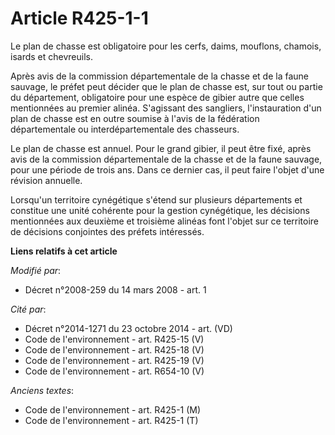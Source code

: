 # Article R425-1-1

Le plan de chasse est obligatoire pour les cerfs, daims, mouflons, chamois, isards et chevreuils.

Après avis de la commission départementale de la chasse et de la faune sauvage, le préfet peut décider que le plan de chasse
est, sur tout ou partie du département, obligatoire pour une espèce de gibier autre que celles mentionnées au premier alinéa.
S'agissant des sangliers, l'instauration d'un plan de chasse est en outre soumise à l'avis de la fédération départementale ou
interdépartementale des chasseurs.

Le plan de chasse est annuel. Pour le grand gibier, il peut être fixé, après avis de la commission départementale de la
chasse et de la faune sauvage, pour une période de trois ans. Dans ce dernier cas, il peut faire l'objet d'une révision
annuelle.

Lorsqu'un territoire cynégétique s'étend sur plusieurs départements et constitue une unité cohérente pour la gestion
cynégétique, les décisions mentionnées aux deuxième et troisième alinéas font l'objet sur ce territoire de décisions
conjointes des préfets intéressés.

**Liens relatifs à cet article**

_Modifié par_:

  - Décret n°2008-259 du 14 mars 2008 - art. 1

_Cité par_:

  - Décret n°2014-1271 du 23 octobre 2014 - art. (VD)
  - Code de l'environnement - art. R425-15 (V)
  - Code de l'environnement - art. R425-18 (V)
  - Code de l'environnement - art. R425-19 (V)
  - Code de l'environnement - art. R654-10 (V)

_Anciens textes_:

  - Code de l'environnement - art. R425-1 (M)
  - Code de l'environnement - art. R425-1 (T)
